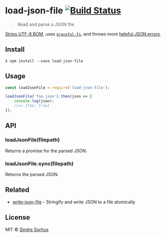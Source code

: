 # load-json-file [![Build Status](https://travis-ci.org/sindresorhus/load-json-file.svg?branch=master)](https://travis-ci.org/sindresorhus/load-json-file)

> Read and parse a JSON file

[Strips UTF-8 BOM](https://github.com/sindresorhus/strip-bom),
uses [`graceful-fs`](https://github.com/isaacs/node-graceful-fs), and throws
more [helpful JSON errors](https://github.com/sindresorhus/parse-json).

## Install

```
$ npm install --save load-json-file
```

## Usage

```js
const loadJsonFile = require('load-json-file');

loadJsonFile('foo.json').then(json => {
	console.log(json);
	//=> {foo: true}
});
```

## API

### loadJsonFile(filepath)

Returns a promise for the parsed JSON.

### loadJsonFile.sync(filepath)

Returns the parsed JSON.

## Related

- [write-json-file](https://github.com/sindresorhus/write-json-file) - Stringify and write JSON to a file atomically

## License

MIT © [Sindre Sorhus](https://sindresorhus.com)

